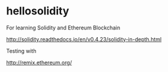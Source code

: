 # hellosolidity

For learning Solidity and Ethereum Blockchain

http://solidity.readthedocs.io/en/v0.4.23/solidity-in-depth.html

Testing with

http://remix.ethereum.org/
